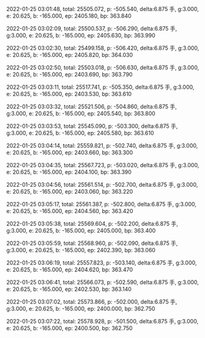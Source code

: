 2022-01-25 03:01:48, total: 25505.072, p: -505.540, delta:6.875 手, g:3.000, e: 20.625, b: -165.000, ep: 2405.180, bp: 363.840

2022-01-25 03:02:09, total: 25500.537, p: -506.290, delta:6.875 手, g:3.000, e: 20.625, b: -165.000, ep: 2405.630, bp: 363.990

2022-01-25 03:02:30, total: 25499.158, p: -506.420, delta:6.875 手, g:3.000, e: 20.625, b: -165.000, ep: 2405.820, bp: 364.030

2022-01-25 03:02:50, total: 25503.018, p: -506.630, delta:6.875 手, g:3.000, e: 20.625, b: -165.000, ep: 2403.690, bp: 363.790

2022-01-25 03:03:11, total: 25517.741, p: -505.350, delta:6.875 手, g:3.000, e: 20.625, b: -165.000, ep: 2403.530, bp: 363.610

2022-01-25 03:03:32, total: 25521.506, p: -504.860, delta:6.875 手, g:3.000, e: 20.625, b: -165.000, ep: 2405.540, bp: 363.800

2022-01-25 03:03:53, total: 25545.090, p: -503.300, delta:6.875 手, g:3.000, e: 20.625, b: -165.000, ep: 2405.580, bp: 363.610

2022-01-25 03:04:14, total: 25559.821, p: -502.740, delta:6.875 手, g:3.000, e: 20.625, b: -165.000, ep: 2403.660, bp: 363.300

2022-01-25 03:04:35, total: 25567.723, p: -503.020, delta:6.875 手, g:3.000, e: 20.625, b: -165.000, ep: 2404.100, bp: 363.390

2022-01-25 03:04:56, total: 25561.514, p: -502.700, delta:6.875 手, g:3.000, e: 20.625, b: -165.000, ep: 2403.060, bp: 363.220

2022-01-25 03:05:17, total: 25561.387, p: -502.800, delta:6.875 手, g:3.000, e: 20.625, b: -165.000, ep: 2404.560, bp: 363.420

2022-01-25 03:05:38, total: 25569.604, p: -502.200, delta:6.875 手, g:3.000, e: 20.625, b: -165.000, ep: 2405.000, bp: 363.400

2022-01-25 03:05:59, total: 25568.960, p: -502.090, delta:6.875 手, g:3.000, e: 20.625, b: -165.000, ep: 2402.390, bp: 363.060

2022-01-25 03:06:19, total: 25557.823, p: -503.140, delta:6.875 手, g:3.000, e: 20.625, b: -165.000, ep: 2404.620, bp: 363.470

2022-01-25 03:06:41, total: 25566.073, p: -502.590, delta:6.875 手, g:3.000, e: 20.625, b: -165.000, ep: 2402.530, bp: 363.140

2022-01-25 03:07:02, total: 25573.866, p: -502.000, delta:6.875 手, g:3.000, e: 20.625, b: -165.000, ep: 2400.000, bp: 362.750

2022-01-25 03:07:22, total: 25578.928, p: -501.500, delta:6.875 手, g:3.000, e: 20.625, b: -165.000, ep: 2400.500, bp: 362.750